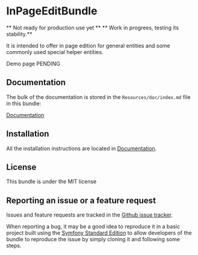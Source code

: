 # InPageEditBundle

** Not ready for production use yet ** 
** Work in progrees, testing its stability.**

It is intended to offer in page edition for general entities and some commonly used special helper entities.

Demo page PENDING

## Documentation

The bulk of the documentation is stored in the `Resources/doc/index.md` file in this bundle:

[Documentation](https://github.com/muchomasfacil/InPageEditBundle/blob/master/Resources/doc/index.md)

## Installation


All the installation instructions are located in [Documentation](https://github.com/muchomasfacil/InPageEditBundle/blob/master/Resources/doc/index.md).

## License

This bundle is under the MIT license

## Reporting an issue or a feature request

Issues and feature requests are tracked in the [Github issue tracker](https://github.com/muchomasfacil/InPageEditBundle/issues).

When reporting a bug, it may be a good idea to reproduce it in a basic project
built using the [Symfony Standard Edition](https://github.com/symfony/symfony-standard)
to allow developers of the bundle to reproduce the issue by simply cloning it
and following some steps.
